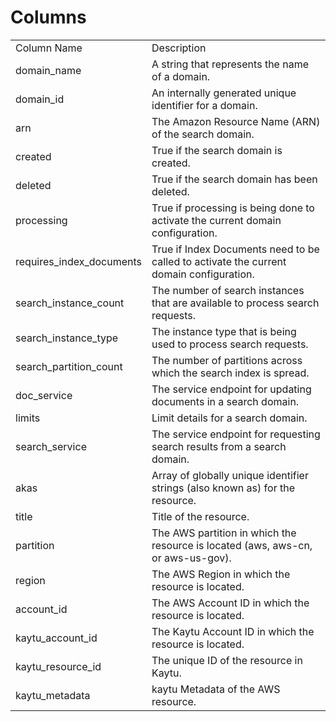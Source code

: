# Columns  

<table>
	<tr><td>Column Name</td><td>Description</td></tr>
	<tr><td>domain_name</td><td>A string that represents the name of a domain.</td></tr>
	<tr><td>domain_id</td><td>An internally generated unique identifier for a domain.</td></tr>
	<tr><td>arn</td><td>The Amazon Resource Name (ARN) of the search domain.</td></tr>
	<tr><td>created</td><td>True if the search domain is created.</td></tr>
	<tr><td>deleted</td><td>True if the search domain has been deleted.</td></tr>
	<tr><td>processing</td><td>True if processing is being done to activate the current domain configuration.</td></tr>
	<tr><td>requires_index_documents</td><td>True if Index Documents need to be called to activate the current domain configuration.</td></tr>
	<tr><td>search_instance_count</td><td>The number of search instances that are available to process search requests.</td></tr>
	<tr><td>search_instance_type</td><td>The instance type that is being used to process search requests.</td></tr>
	<tr><td>search_partition_count</td><td>The number of partitions across which the search index is spread.</td></tr>
	<tr><td>doc_service</td><td>The service endpoint for updating documents in a search domain.</td></tr>
	<tr><td>limits</td><td>Limit details for a search domain.</td></tr>
	<tr><td>search_service</td><td>The service endpoint for requesting search results from a search domain.</td></tr>
	<tr><td>akas</td><td>Array of globally unique identifier strings (also known as) for the resource.</td></tr>
	<tr><td>title</td><td>Title of the resource.</td></tr>
	<tr><td>partition</td><td>The AWS partition in which the resource is located (aws, aws-cn, or aws-us-gov).</td></tr>
	<tr><td>region</td><td>The AWS Region in which the resource is located.</td></tr>
	<tr><td>account_id</td><td>The AWS Account ID in which the resource is located.</td></tr>
	<tr><td>kaytu_account_id</td><td>The Kaytu Account ID in which the resource is located.</td></tr>
	<tr><td>kaytu_resource_id</td><td>The unique ID of the resource in Kaytu.</td></tr>
	<tr><td>kaytu_metadata</td><td>kaytu Metadata of the AWS resource.</td></tr>
</table>